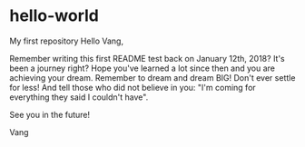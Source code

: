 # hello-world
My first repository
Hello Vang,

Remember writing this first README test back on January 12th, 2018?  It's been a journey right?  Hope you've learned a lot since then and you are achieving your dream.  Remember to dream and dream BIG!  Don't ever settle for less!  And tell those who did not believe in you: "I'm coming for everything they said I couldn't have".

See you in the future!

Vang
